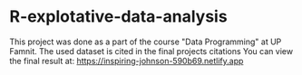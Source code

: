 # R-explotative-data-analysis
This project was done as a part of the course "Data Programming" at UP Famnit. The used dataset is cited in the final projects citations
You can view the final result at: https://inspiring-johnson-590b69.netlify.app
